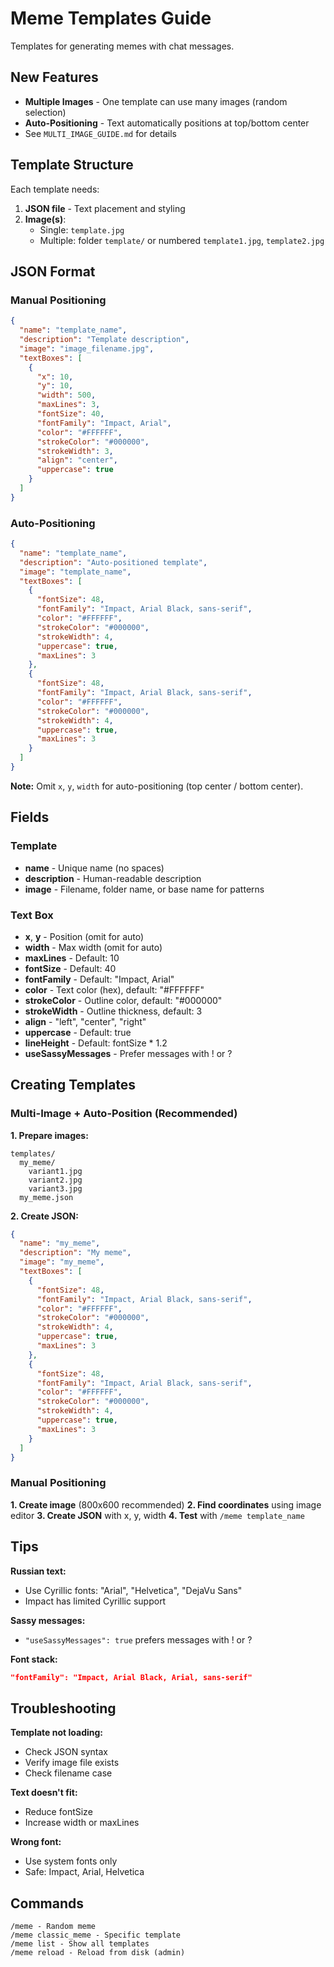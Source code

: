 # Meme Templates Guide

Templates for generating memes with chat messages.

## New Features

- **Multiple Images** - One template can use many images (random selection)
- **Auto-Positioning** - Text automatically positions at top/bottom center
- See `MULTI_IMAGE_GUIDE.md` for details

## Template Structure

Each template needs:
1. **JSON file** - Text placement and styling
2. **Image(s)**:
   - Single: `template.jpg`
   - Multiple: folder `template/` or numbered `template1.jpg`, `template2.jpg`

## JSON Format

### Manual Positioning
```json
{
  "name": "template_name",
  "description": "Template description",
  "image": "image_filename.jpg",
  "textBoxes": [
    {
      "x": 10,
      "y": 10,
      "width": 500,
      "maxLines": 3,
      "fontSize": 40,
      "fontFamily": "Impact, Arial",
      "color": "#FFFFFF",
      "strokeColor": "#000000",
      "strokeWidth": 3,
      "align": "center",
      "uppercase": true
    }
  ]
}
```

### Auto-Positioning
```json
{
  "name": "template_name",
  "description": "Auto-positioned template",
  "image": "template_name",
  "textBoxes": [
    {
      "fontSize": 48,
      "fontFamily": "Impact, Arial Black, sans-serif",
      "color": "#FFFFFF",
      "strokeColor": "#000000",
      "strokeWidth": 4,
      "uppercase": true,
      "maxLines": 3
    },
    {
      "fontSize": 48,
      "fontFamily": "Impact, Arial Black, sans-serif",
      "color": "#FFFFFF",
      "strokeColor": "#000000",
      "strokeWidth": 4,
      "uppercase": true,
      "maxLines": 3
    }
  ]
}
```

**Note:** Omit `x`, `y`, `width` for auto-positioning (top center / bottom center).

## Fields

### Template
- **name** - Unique name (no spaces)
- **description** - Human-readable description
- **image** - Filename, folder name, or base name for patterns

### Text Box
- **x**, **y** - Position (omit for auto)
- **width** - Max width (omit for auto)
- **maxLines** - Default: 10
- **fontSize** - Default: 40
- **fontFamily** - Default: "Impact, Arial"
- **color** - Text color (hex), default: "#FFFFFF"
- **strokeColor** - Outline color, default: "#000000"
- **strokeWidth** - Outline thickness, default: 3
- **align** - "left", "center", "right"
- **uppercase** - Default: true
- **lineHeight** - Default: fontSize * 1.2
- **useSassyMessages** - Prefer messages with ! or ?

## Creating Templates

### Multi-Image + Auto-Position (Recommended)

**1. Prepare images:**
```
templates/
  my_meme/
    variant1.jpg
    variant2.jpg
    variant3.jpg
  my_meme.json
```

**2. Create JSON:**
```json
{
  "name": "my_meme",
  "description": "My meme",
  "image": "my_meme",
  "textBoxes": [
    {
      "fontSize": 48,
      "fontFamily": "Impact, Arial Black, sans-serif",
      "color": "#FFFFFF",
      "strokeColor": "#000000",
      "strokeWidth": 4,
      "uppercase": true,
      "maxLines": 3
    },
    {
      "fontSize": 48,
      "fontFamily": "Impact, Arial Black, sans-serif",
      "color": "#FFFFFF",
      "strokeColor": "#000000",
      "strokeWidth": 4,
      "uppercase": true,
      "maxLines": 3
    }
  ]
}
```

### Manual Positioning

**1. Create image** (800x600 recommended)
**2. Find coordinates** using image editor
**3. Create JSON** with x, y, width
**4. Test** with `/meme template_name`

## Tips

**Russian text:**
- Use Cyrillic fonts: "Arial", "Helvetica", "DejaVu Sans"
- Impact has limited Cyrillic support

**Sassy messages:**
- `"useSassyMessages": true` prefers messages with ! or ?

**Font stack:**
```json
"fontFamily": "Impact, Arial Black, Arial, sans-serif"
```

## Troubleshooting

**Template not loading:**
- Check JSON syntax
- Verify image file exists
- Check filename case

**Text doesn't fit:**
- Reduce fontSize
- Increase width or maxLines

**Wrong font:**
- Use system fonts only
- Safe: Impact, Arial, Helvetica

## Commands

```
/meme - Random meme
/meme classic_meme - Specific template
/meme list - Show all templates
/meme reload - Reload from disk (admin)
```

